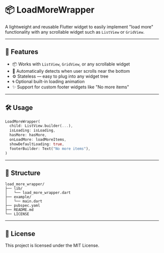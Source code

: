 
# 📦 LoadMoreWrapper

A lightweight and reusable Flutter widget to easily implement "load more" functionality with any scrollable widget such as `ListView` or `GridView`.

---

## 🚀 Features

- 📦 Works with `ListView`, `GridView`, or any scrollable widget
- 🔄 Automatically detects when user scrolls near the bottom
- ⚙️ Stateless — easy to plug into any widget tree
- 🌀 Optional built-in loading animation
- ✨ Support for custom footer widgets like "No more items"

---

## 🛠️ Usage

```dart
LoadMoreWrapper(
  child: ListView.builder(...),
  isLoading: isLoading,
  hasMore: hasMore,
  onLoadMore: loadMoreItems,
  showDefaultLoading: true,
  footerBuilder: Text("No more items"),
)
```

---


## 📁 Structure

```
load_more_wrapper/
├── lib/
│   └── load_more_wrapper.dart
├── example/
│   └── main.dart
├── pubspec.yaml
├── README.md
└── LICENSE
```

---

## 📄 License

This project is licensed under the MIT License.

